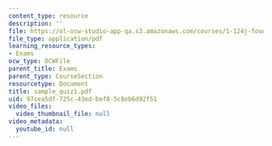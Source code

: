 ```yaml
---
content_type: resource
description: ''
file: https://ol-ocw-studio-app-qa.s3.amazonaws.com/courses/1-124j-foundations-of-software-engineering-fall-2000/97cea5df725c43edbef85c8eb6d92f51_sample_quiz1.pdf
file_type: application/pdf
learning_resource_types:
- Exams
ocw_type: OCWFile
parent_title: Exams
parent_type: CourseSection
resourcetype: Document
title: sample_quiz1.pdf
uid: 97cea5df-725c-43ed-bef8-5c8eb6d92f51
video_files:
  video_thumbnail_file: null
video_metadata:
  youtube_id: null
---
```

